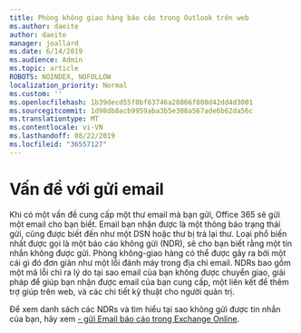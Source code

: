 ```yaml
---
title: Phòng không giao hàng báo cáo trong Outlook trên web
ms.author: daeite
author: daeite
manager: joallard
ms.date: 6/14/2019
ms.audience: Admin
ms.topic: article
ROBOTS: NOINDEX, NOFOLLOW
localization_priority: Normal
ms.custom: ''
ms.openlocfilehash: 1b39decd55f0bf63746a28866f880d42dd4d3001
ms.sourcegitcommit: 1d98db8acb9959aba3b5e308a567ade6b62da56c
ms.translationtype: MT
ms.contentlocale: vi-VN
ms.lasthandoff: 08/22/2019
ms.locfileid: "36557127"
---
```

# <a name="issues-with-email-delivery"></a>Vấn đề với gửi email

Khi có một vấn đề cung cấp một thư email mà bạn gửi, Office 365 sẽ gửi một email cho bạn biết. Email bạn nhận được là một thông báo trạng thái gửi, cũng được biết đến như một DSN hoặc thư bị trả lại thư. Loại phổ biến nhất được gọi là một báo cáo không gửi (NDR), sẽ cho bạn biết rằng một tin nhắn không được gửi. Phòng không-giao hàng có thể được gây ra bởi một cái gì đó đơn giản như một lỗi đánh máy trong địa chỉ email. NDRs bao gồm một mã lỗi chỉ ra lý do tại sao email của bạn không được chuyển giao, giải pháp để giúp bạn nhận được email của bạn cung cấp, một liên kết để thêm trợ giúp trên web, và các chi tiết kỹ thuật cho người quản trị.

Để xem danh sách các NDRs và tìm hiểu tại sao không gửi được tin nhắn của bạn, hãy xem [- gửi Email báo cáo trong Exchange Online](https://docs.microsoft.com/exchange/mail-flow-best-practices/non-delivery-reports-in-exchange-online/non-delivery-reports-in-exchange-online).